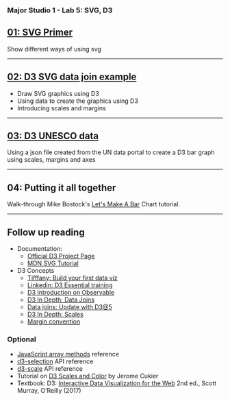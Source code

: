 ### Major Studio 1 - Lab 5: SVG, D3

## [01: SVG Primer](https://readyletsgo.github.io/major-studio-1-fa20/lab05-d3-json/01_svg_primer/)
Show different ways of using svg  

---  
## [02: D3 SVG data join example](https://readyletsgo.github.io/major-studio-1-fa20/lab05-d3-json/02_d3_svg/)
- Draw SVG graphics using D3
- Using data to create the graphics using D3
- Introducing scales and margins  


---  
## [03: D3 UNESCO data](https://munusshih.github.io/dv-majorstudio/lab04_d3_unesco/03_d3_UNESCO/)
Using a json file created from the UN data portal to create a D3 bar graph using scales, margins and axes  

---  
## 04: Putting it all together
Walk-through Mike Bostock's [Let's Make A Bar](https://observablehq.com/@d3/lets-make-a-bar-chart?collection=@d3/lets-make-a-bar-chart) Chart tutorial.


---  
## Follow up reading


- Documentation:
    - [Official D3 Project Page](https://d3js.org/)
    - [MDN SVG Tutorial](https://developer.mozilla.org/en-US/docs/Web/SVG/Tutorial)
- D3 Concepts
    - [Tifffany: Build your first data viz](https://www.pluralsight.com/courses/build-your-first-data-visualization-d3)
    - [Linkedin: D3 Essential training](https://www.linkedin.com/learning/d3-js-essential-training-for-data-scientists/welcome?u=75880858)
     - [D3 Introduction on Observable](https://observablehq.com/collection/@d3/learn-d3)
    - [D3 In Depth: Data Joins](https://www.d3indepth.com/datajoins/)
    - [Data joins: Update with D3@5](https://observablehq.com/@d3/selection-join) 
    - [D3 In Depth: Scales](https://www.d3indepth.com/scales/)
    - [Margin convention](https://observablehq.com/@d3/margin-convention)
    
### Optional
- [JavaScript array methods](https://developer.mozilla.org/en-US/docs/Web/JavaScript/Reference/Global_Objects/Array/prototype) reference
- [d3-selection](https://github.com/d3/d3-selection) API reference
- [d3-scale](https://github.com/d3/d3-scale) API reference
- Tutorial on [D3 Scales and Color](http://www.jeromecukier.net/2011/08/11/d3-scales-and-color/) by Jerome Cukier
- Textbook: D3: [Interactive Data Visualization for the Web](https://clio.columbia.edu/catalog/13137514) 2nd ed., Scott Murray, O’Reilly (2017)

